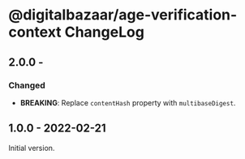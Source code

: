 # @digitalbazaar/age-verification-context ChangeLog

## 2.0.0 - 
### Changed
- **BREAKING**: Replace `contentHash` property with `multibaseDigest`.

## 1.0.0 - 2022-02-21

Initial version.
